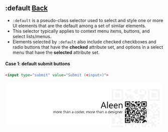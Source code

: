 ## :default [**Back**](./../pseudoClass.md)

- `:default` is a pseudo-class selector used to select and style one or more UI elements that are the default among a set of similar elements.
- This selector typically applies to context menu items, buttons, and select lists/menus.
- Elements selected by `:default` also include checked checkboxes and radio buttons that have the **checked** attribute set, and options in a select menu that have the **selected** attribute set. 

#### Case 1: default submit buttons

```html
<input type="submit" value="Submit (<input>)">

```

<a href="http://aleen42.github.io/" target="_blank" ><img src="./../../../pic/tail.gif"></a>